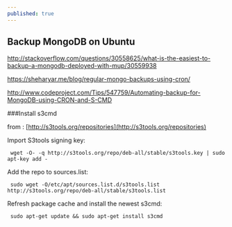 ```yaml
---
published: true
---
```



## Backup MongoDB on Ubuntu

http://stackoverflow.com/questions/30558625/what-is-the-easiest-to-backup-a-mongodb-deployed-with-mup/30559938

https://sheharyar.me/blog/regular-mongo-backups-using-cron/

http://www.codeproject.com/Tips/547759/Automating-backup-for-MongoDB-using-CRON-and-S-CMD


###Install s3cmd

from : 
[http://s3tools.org/repositories](http://s3tools.org/repositories)

Import S3tools signing key:

     wget -O- -q http://s3tools.org/repo/deb-all/stable/s3tools.key | sudo apt-key add -

Add the repo to sources.list: 

     sudo wget -O/etc/apt/sources.list.d/s3tools.list http://s3tools.org/repo/deb-all/stable/s3tools.list

Refresh package cache and install the newest s3cmd: 

     sudo apt-get update && sudo apt-get install s3cmd



